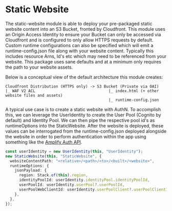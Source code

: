 # Static Website

The static-website module is able to deploy your pre-packaged static website content into an S3 Bucket, fronted by Cloudfront. This module uses an Origin Access Identity to ensure your Bucket can only be accessed via Cloudfront and is configured to only allow HTTPS requests by default. Custom runtime configurations can also be specified which will emit a runtime-config.json file along with your website content. Typically this includes resource Arns, Id's etc which may need to be referenced from your website. This package uses sane defaults and at a minimum only requires the path to your website assets.

Below is a conceptual view of the default architecture this module creates:

```
Cloudfront Distribution (HTTPS only) -> S3 Bucket (Private via OAI)
|_ WAF V2 ACL                                |_ index.html (+ other website files and assets)
                                             |_ runtime-config.json
```

A typical use case is to create a static website with AuthN. To accomplish this, we can leverage the UserIdentity to create the User Pool (Cognito by default) and Identity Pool. We can then pipe the respective pool id's as runtimeOptions into the StaticWebsite. After the website is deployed, these values can be interrogated from the runtime-config.json deployed alongside the website in order to perform authentication within the app using something like the [Amplify Auth API](https://docs.amplify.aws/lib/client-configuration/configuring-amplify-categories/q/platform/js/#authentication-amazon-cognito).

```ts
const userIdentity = new UserIdentity(this, "UserIdentity");
new StaticWebsite(this, "StaticWebsite", {
  websiteContentPath: "<relative>/<path>/<to>/<built>/<website>",
  runtimeOptions: {
    jsonPayload: {
      region: Stack.of(this).region,
      identityPoolId: userIdentity.identityPool.identityPoolId,
      userPoolId: userIdentity.userPool?.userPoolId,
      userPoolWebClientId: userIdentity.userPoolClient?.userPoolClientId,
    },
  },
});
```
